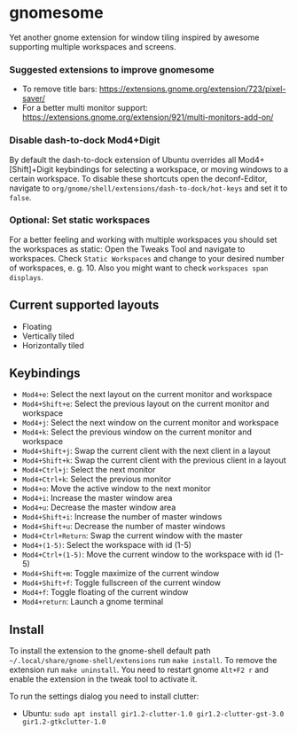# gnomesome
Yet another gnome extension for window tiling inspired by awesome supporting multiple workspaces and screens.

### Suggested extensions to improve gnomesome
* To remove title bars: https://extensions.gnome.org/extension/723/pixel-saver/
* For a better multi monitor support: https://extensions.gnome.org/extension/921/multi-monitors-add-on/

### Disable dash-to-dock Mod4+Digit
By default the dash-to-dock extension of Ubuntu overrides all Mod4+[Shift]+Digit keybindings for selecting a workspace, or moving windows to a certain workspace.
To disable these shortcuts open the deconf-Editor, navigate to `org/gnome/shell/extensions/dash-to-dock/hot-keys` and set it to `false`.

### Optional: Set static workspaces
For a better feeling and working with multiple workspaces you should set the workspaces as static:
Open the Tweaks Tool and navigate to workspaces. Check `Static Workspaces` and change to your desired number of workspaces, e. g. 10. Also you might want to check `workspaces span displays`.

## Current supported layouts
* Floating
* Vertically tiled
* Horizontally tiled

## Keybindings

* `Mod4+e`: Select the next layout on the current monitor and workspace
* `Mod4+Shift+e`: Select the previous layout on the current monitor and workspace
* `Mod4+j`: Select the next window on the current monitor and workspace
* `Mod4+k`: Select the previous window on the current monitor and workspace
* `Mod4+Shift+j`: Swap the current client with the next client in a layout
* `Mod4+Shift+k`: Swap the current client with the previous client in a layout
* `Mod4+Ctrl+j`: Select the next monitor
* `Mod4+Ctrl+k`: Select the previous monitor
* `Mod4+o`: Move the active window to the next monitor
* `Mod4+i`: Increase the master window area
* `Mod4+u`: Decrease the master window area
* `Mod4+Shift+i`: Increase the number of master windows
* `Mod4+Shift+u`: Decrease the number of master windows
* `Mod4+Ctrl+Return`: Swap the current window with the master
* `Mod4+(1-5)`: Select the workspace with id (1-5)
* `Mod4+Ctrl+(1-5)`: Move the current window to the workspace with id (1-5)
* `Mod4+Shift+m`: Toggle maximize of the current window
* `Mod4+Shift+f`: Toggle fullscreen of the current window
* `Mod4+f`: Toggle floating of the current window
* `Mod4+return`: Launch a gnome terminal

## Install
To install the extension to the gnome-shell default path `~/.local/share/gnome-shell/extensions` run `make install`. To remove the extension run `make uninstall`. You need to restart gnome `Alt+F2 r` and enable the extension in the tweak tool to activate it.

To run the settings dialog you need to install clutter:
* Ubuntu: `sudo apt install gir1.2-clutter-1.0 gir1.2-clutter-gst-3.0 gir1.2-gtkclutter-1.0`
